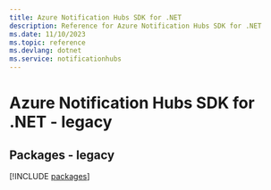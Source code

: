 ```yaml
---
title: Azure Notification Hubs SDK for .NET
description: Reference for Azure Notification Hubs SDK for .NET
ms.date: 11/10/2023
ms.topic: reference
ms.devlang: dotnet
ms.service: notificationhubs
---
```

# Azure Notification Hubs SDK for .NET - legacy
## Packages - legacy
[!INCLUDE [packages](notification-hubs-index.md)]